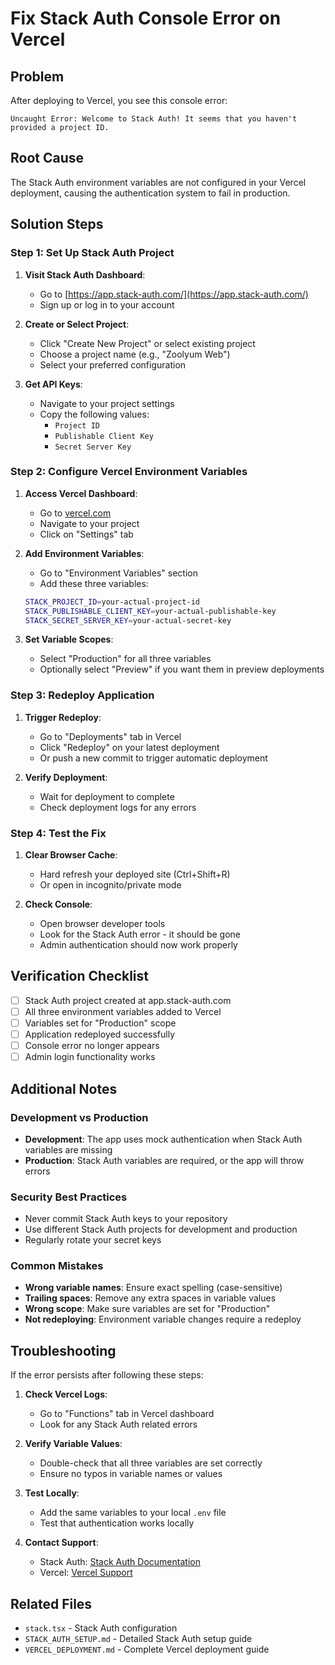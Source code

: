 # Fix Stack Auth Console Error on Vercel

## Problem
After deploying to Vercel, you see this console error:
```
Uncaught Error: Welcome to Stack Auth! It seems that you haven't provided a project ID.
```

## Root Cause
The Stack Auth environment variables are not configured in your Vercel deployment, causing the authentication system to fail in production.

## Solution Steps

### Step 1: Set Up Stack Auth Project

1. **Visit Stack Auth Dashboard**:
   - Go to [https://app.stack-auth.com/](https://app.stack-auth.com/)
   - Sign up or log in to your account

2. **Create or Select Project**:
   - Click "Create New Project" or select existing project
   - Choose a project name (e.g., "Zoolyum Web")
   - Select your preferred configuration

3. **Get API Keys**:
   - Navigate to your project settings
   - Copy the following values:
     - `Project ID`
     - `Publishable Client Key`
     - `Secret Server Key`

### Step 2: Configure Vercel Environment Variables

1. **Access Vercel Dashboard**:
   - Go to [vercel.com](https://vercel.com)
   - Navigate to your project
   - Click on "Settings" tab

2. **Add Environment Variables**:
   - Go to "Environment Variables" section
   - Add these three variables:

   ```bash
   STACK_PROJECT_ID=your-actual-project-id
   STACK_PUBLISHABLE_CLIENT_KEY=your-actual-publishable-key
   STACK_SECRET_SERVER_KEY=your-actual-secret-key
   ```

3. **Set Variable Scopes**:
   - Select "Production" for all three variables
   - Optionally select "Preview" if you want them in preview deployments

### Step 3: Redeploy Application

1. **Trigger Redeploy**:
   - Go to "Deployments" tab in Vercel
   - Click "Redeploy" on your latest deployment
   - Or push a new commit to trigger automatic deployment

2. **Verify Deployment**:
   - Wait for deployment to complete
   - Check deployment logs for any errors

### Step 4: Test the Fix

1. **Clear Browser Cache**:
   - Hard refresh your deployed site (Ctrl+Shift+R)
   - Or open in incognito/private mode

2. **Check Console**:
   - Open browser developer tools
   - Look for the Stack Auth error - it should be gone
   - Admin authentication should now work properly

## Verification Checklist

- [ ] Stack Auth project created at app.stack-auth.com
- [ ] All three environment variables added to Vercel
- [ ] Variables set for "Production" scope
- [ ] Application redeployed successfully
- [ ] Console error no longer appears
- [ ] Admin login functionality works

## Additional Notes

### Development vs Production
- **Development**: The app uses mock authentication when Stack Auth variables are missing
- **Production**: Stack Auth variables are required, or the app will throw errors

### Security Best Practices
- Never commit Stack Auth keys to your repository
- Use different Stack Auth projects for development and production
- Regularly rotate your secret keys

### Common Mistakes
- **Wrong variable names**: Ensure exact spelling (case-sensitive)
- **Trailing spaces**: Remove any extra spaces in variable values
- **Wrong scope**: Make sure variables are set for "Production"
- **Not redeploying**: Environment variable changes require a redeploy

## Troubleshooting

If the error persists after following these steps:

1. **Check Vercel Logs**:
   - Go to "Functions" tab in Vercel dashboard
   - Look for any Stack Auth related errors

2. **Verify Variable Values**:
   - Double-check that all three variables are set correctly
   - Ensure no typos in variable names or values

3. **Test Locally**:
   - Add the same variables to your local `.env` file
   - Test that authentication works locally

4. **Contact Support**:
   - Stack Auth: [Stack Auth Documentation](https://docs.stack-auth.com/)
   - Vercel: [Vercel Support](https://vercel.com/support)

## Related Files
- `stack.tsx` - Stack Auth configuration
- `STACK_AUTH_SETUP.md` - Detailed Stack Auth setup guide
- `VERCEL_DEPLOYMENT.md` - Complete Vercel deployment guide